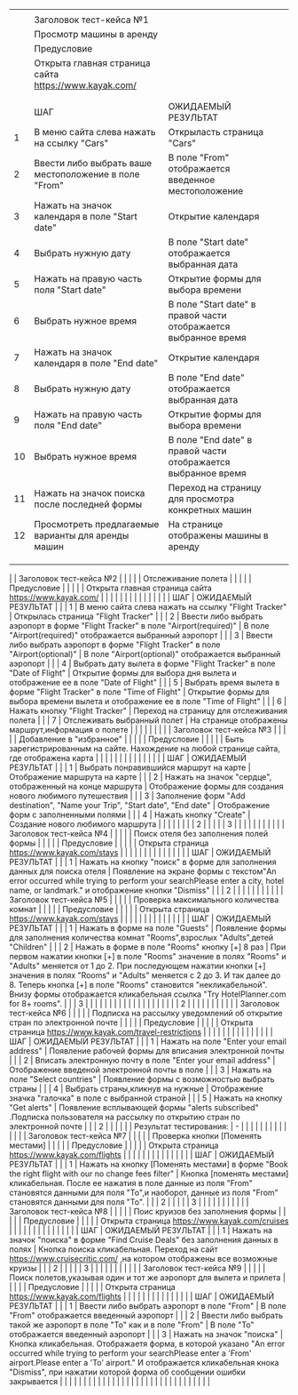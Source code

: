 |    |                                                                                                    |                                                                                                                                                                                                                                                                                                                                                                  |   |
|----|----------------------------------------------------------------------------------------------------|------------------------------------------------------------------------------------------------------------------------------------------------------------------------------------------------------------------------------------------------------------------------------------------------------------------------------------------------------------------|---|
|    |                                                                                                    |                                                                                                                                                                                                                                                                                                                                                                  |   |
|    | Заголовок тест-кейса №1                                                                            |                                                                                                                                                                                                                                                                                                                                                                  |   |
|    | Просмотр машины в аренду                                                                           |                                                                                                                                                                                                                                                                                                                                                                  |   |
|    | Предусловие                                                                                        |                                                                                                                                                                                                                                                                                                                                                                  |   |
|    | Открыта главная страница сайта https://www.kayak.com/                                              |                                                                                                                                                                                                                                                                                                                                                                  |   |
|    |                                                                                                    |                                                                                                                                                                                                                                                                                                                                                                  |   |
|    |                                                                                                    |                                                                                                                                                                                                                                                                                                                                                                  |   |
|    | ШАГ                                                                                                | ОЖИДАЕМЫЙ РЕЗУЛЬТАТ                                                                                                                                                                                                                                                                                                                                              |   |
| 1  | В меню сайта слева нажать на ссылку  "Cars"                                                        | Открыласть страница "Cars"                                                                                                                                                                                                                                                                                                                                       |   |
| 2  | Ввести либо выбрать ваше местоположение в поле "From"                                              | В поле "From" отображается введенное местоположение                                                                                                                                                                                                                                                                                                              |   |
| 3  | Нажать на значок календаря в поле "Start date"                                                     | Открытие календаря                                                                                                                                                                                                                                                                                                                                               |   |
| 4  | Выбрать нужную дату                                                                                | В поле "Start date" отображается выбранная дата                                                                                                                                                                                                                                                                                                                  |   |
| 5  | Нажать на правую часть поля "Start date"                                                           | Открытие формы для выбора времени                                                                                                                                                                                                                                                                                                                                |   |
| 6  | Выбрать нужное время                                                                               | В поле "Start date" в правой части отображается выбранное время                                                                                                                                                                                                                                                                                                  |   |
| 7  | Нажать на значок календаря в поле "End date"                                                       | Открытие календаря                                                                                                                                                                                                                                                                                                                                               |   |
| 8  | Выбрать нужную дату                                                                                | В поле "End date" отображается выбранная дата                                                                                                                                                                                                                                                                                                                    |   |
| 9  | Нажать на правую часть поля "End date"                                                             | Открытие формы для выбора времени                                                                                                                                                                                                                                                                                                                                |   |
| 10 | Выбрать нужное время                                                                               | В поле "End date" в правой части отображается выбранное время                                                                                                                                                                                                                                                                                                    |   |
| 11 | Нажать на значок поиска после последней формы                                                      | Переход на страницу для просмотра конкретных машин                                                                                                                                                                                                                                                                                                               |   |
| 12 | Просмотреть предлагаемые варианты для аренды машин                                                 | На странице отображены машины в аренду                                                                                                                                                                                                                                                                                                                           |   |
|    |                                                                                                    |                                                                                                                                                                                                                                                                                                                                                                  |   |
|    |                                                                                                    |                                                                                                                                                                                                                                                                                                                                                                  |   |
|    |                                                                                                    |                                                                                                                                                                                                                                                                                                                                                                  |   |

|    | Заголовок тест-кейса №2                                                                            |                                                                                                                                                                                                                                                                                                                                                                  |   |
|    | Отслеживание полета                                                                                |                                                                                                                                                                                                                                                                                                                                                                  |   |
|    | Предусловие                                                                                        |                                                                                                                                                                                                                                                                                                                                                                  |   |
|    | Открыта главная страница сайта https://www.kayak.com/                                              |                                                                                                                                                                                                                                                                                                                                                                  |   |
|    |                                                                                                    |                                                                                                                                                                                                                                                                                                                                                                  |   |
|    |                                                                                                    |                                                                                                                                                                                                                                                                                                                                                                  |   |
|    | ШАГ                                                                                                | ОЖИДАЕМЫЙ РЕЗУЛЬТАТ                                                                                                                                                                                                                                                                                                                                              |   |
| 1  | В меню сайта слева нажать на ссылку  "Flight Tracker"                                              | Открылась страница "Flight Tracker"                                                                                                                                                                                                                                                                                                                              |   |
| 2  | Ввести либо выбрать аэропорт в форме "Flight Tracker" в поле "Airport(required)"                   | В поле "Airport(required)" отображается выбранный аэропорт                                                                                                                                                                                                                                                                                                       |   |
| 3  | Ввести либо выбрать аэропорт в форме "Flight Tracker" в поле "Airport(optional)"                   | В поле "Airport(optional)" отображается выбранный аэропорт                                                                                                                                                                                                                                                                                                       |   |
| 4  | Выбрать дату вылета в форме "Flight Tracker" в поле "Date of Flight"                               | Открытие формы для выбора дня вылета и отображение ее в поле "Date of Flight"                                                                                                                                                                                                                                                                                    |   |
| 5  | Выбрать время вылета в форме "Flight Tracker" в поле "Time of Flight"                              | Открытие формы для выбора времени вылета и отображение ее в поле "Time of Flight"                                                                                                                                                                                                                                                                                |   |
| 6  | Нажать кнопку "Flight Tracker"                                                                     | Переход на страницу для отслеживания полета                                                                                                                                                                                                                                                                                                                      |   |
| 7  | Отслеживать выбранный полет                                                                        | На странице отображены маршрут,информация о полете                                                                                                                                                                                                                                                                                                               |   |
|    |                                                                                                    |                                                                                                                                                                                                                                                                                                                                                                  |   |
|    | Заголовок тест-кейса №3                                                                            |                                                                                                                                                                                                                                                                                                                                                                  |   |
|    | Добавление в "избранное"                                                                           |                                                                                                                                                                                                                                                                                                                                                                  |   |
|    | Предусловие                                                                                        |                                                                                                                                                                                                                                                                                                                                                                  |   |
|    | Быть зарегистрированным на сайте. Нахождение на любой странице сайта, где отображена карта         |                                                                                                                                                                                                                                                                                                                                                                  |   |
|    |                                                                                                    |                                                                                                                                                                                                                                                                                                                                                                  |   |
|    |                                                                                                    |                                                                                                                                                                                                                                                                                                                                                                  |   |
|    | ШАГ                                                                                                | ОЖИДАЕМЫЙ РЕЗУЛЬТАТ                                                                                                                                                                                                                                                                                                                                              |   |
| 1  | Выбрать понравившийся маршрут на карте                                                             | Отображение маршрута на карте                                                                                                                                                                                                                                                                                                                                    |   |
| 2  | Нажать на значок "сердце", отображенный на конце маршрута                                          | Отображение формы для создания нового любимого путешествия                                                                                                                                                                                                                                                                                                       |   |
| 3  | Заполнение форм "Add destination", "Name your Trip", "Start date", "End date"                      | Отображение форм с заполненными полями                                                                                                                                                                                                                                                                                                                           |   |
| 4  | Нажать кнопку "Create"                                                                             | Создание нового любимого маршрута                                                                                                                                                                                                                                                                                                                                |   |
|    |                                                                                                    |                                                                                                                                                                                                                                                                                                                                                                  |   |
| 2  |                                                                                                    |                                                                                                                                                                                                                                                                                                                                                                  |   |
| 3  |                                                                                                    |                                                                                                                                                                                                                                                                                                                                                                  |   |
|    |                                                                                                    |                                                                                                                                                                                                                                                                                                                                                                  |   |
|    | Заголовок тест-кейса №4                                                                            |                                                                                                                                                                                                                                                                                                                                                                  |   |
|    | Поиск отеля без заполнения полей формы                                                             |                                                                                                                                                                                                                                                                                                                                                                  |   |
|    | Предусловие                                                                                        |                                                                                                                                                                                                                                                                                                                                                                  |   |
|    | Открыта страница https://www.kayak.com/stays                                                       |                                                                                                                                                                                                                                                                                                                                                                  |   |
|    |                                                                                                    |                                                                                                                                                                                                                                                                                                                                                                  |   |
|    |                                                                                                    |                                                                                                                                                                                                                                                                                                                                                                  |   |
|    | ШАГ                                                                                                | ОЖИДАЕМЫЙ РЕЗУЛЬТАТ                                                                                                                                                                                                                                                                                                                                              |   |
| 1  | Нажать на кнопку "поиск" в форме для заполнения данных для поиска отеля                            | Появление на экране формы с текстом"An error occurred while trying to perform your searchPlease enter a city, hotel name, or landmark." и отображение кнопки "Dismiss"                                                                                                                                                                                           |   |
| 2  |                                                                                                    |                                                                                                                                                                                                                                                                                                                                                                  |   |
|    |                                                                                                    |                                                                                                                                                                                                                                                                                                                                                                  |   |
|    | Заголовок тест-кейса №5                                                                            |                                                                                                                                                                                                                                                                                                                                                                  |   |
|    | Проверка максимального количества комнат                                                           |                                                                                                                                                                                                                                                                                                                                                                  |   |
|    | Предусловие                                                                                        |                                                                                                                                                                                                                                                                                                                                                                  |   |
|    | Открыта страница https://www.kayak.com/stays                                                       |                                                                                                                                                                                                                                                                                                                                                                  |   |
|    |                                                                                                    |                                                                                                                                                                                                                                                                                                                                                                  |   |
|    |                                                                                                    |                                                                                                                                                                                                                                                                                                                                                                  |   |
|    | ШАГ                                                                                                | ОЖИДАЕМЫЙ РЕЗУЛЬТАТ                                                                                                                                                                                                                                                                                                                                              |   |
| 1  | Нажать в форме на поле "Guests"                                                                    | Появление формы для заполнения количества комнат "Rooms",взрослых "Adults",детей "Children"                                                                                                                                                                                                                                                                      |   |
| 2  | Нажать в форме в поле "Rooms"  кнопку [+]  8 раз                                                   | При первом нажатии кнопки [+] в поле "Rooms" значение в полях "Rooms" и "Adults" меняется от 1 до 2. При последующем нажатии кнопки [+] значения в полях "Rooms" и "Adults" меняется с 2 до 3. И так далее до 8. Теперь кнопка [+] в поле "Rooms" становится "некликабельной". Внизу формы отображается кликабельная ссылка "Try HotelPlanner.com for 8+ rooms". |   |
| 3  |                                                                                                    |                                                                                                                                                                                                                                                                                                                                                                  |   |
|    |                                                                                                    |                                                                                                                                                                                                                                                                                                                                                                  |   |
|    |                                                                                                    |                                                                                                                                                                                                                                                                                                                                                                  |   |
|    |                                                                                                    |                                                                                                                                                                                                                                                                                                                                                                  |   |
| 2  |                                                                                                    |                                                                                                                                                                                                                                                                                                                                                                  |   |
|    |                                                                                                    |                                                                                                                                                                                                                                                                                                                                                                  |   |
|    | Заголовок тест-кейса №6                                                                            |                                                                                                                                                                                                                                                                                                                                                                  |   |
|    | Подписка на рассылку уведомлений об открытие стран по электронной почте                            |                                                                                                                                                                                                                                                                                                                                                                  |   |
|    | Предусловие                                                                                        |                                                                                                                                                                                                                                                                                                                                                                  |   |
|    | Открыта страница https://www.kayak.com/travel-restrictions                                         |                                                                                                                                                                                                                                                                                                                                                                  |   |
|    |                                                                                                    |                                                                                                                                                                                                                                                                                                                                                                  |   |
|    |                                                                                                    |                                                                                                                                                                                                                                                                                                                                                                  |   |
|    | ШАГ                                                                                                | ОЖИДАЕМЫЙ РЕЗУЛЬТАТ                                                                                                                                                                                                                                                                                                                                              |   |
| 1  | Нажать на поле "Enter your email address"                                                          | Появление рабочей формы для вписания электронной почты                                                                                                                                                                                                                                                                                                           |   |
| 2  | Вписать электронную почту в поле  "Enter your email address"                                       | Отображение введеной электронной почты в поле                                                                                                                                                                                                                                                                                                                    |   |
| 3  | Нажать на поле "Select countries"                                                                  | Появление формы с возможностью выбрать страны                                                                                                                                                                                                                                                                                                                    |   |
| 4  | Выбрать страны,кликнув на нужные                                                                   | Отображение значка "галочка" в поле с выбранной страной                                                                                                                                                                                                                                                                                                          |   |
| 5  | Нажать на кнопку "Get alerts"                                                                      | Появление всплывающей формы "alerts subscribed" .Подписка пользователя на рассылку по открытию стран по электронной почте                                                                                                                                                                                                                                        |   |
| 2  |                                                                                                    |                                                                                                                                                                                                                                                                                                                                                                  |   |
|    | Результат тестирования:                                                                            | -                                                                                                                                                                                                                                                                                                                                                                |   |
|    |                                                                                                    |                                                                                                                                                                                                                                                                                                                                                                  |   |
|    |                                                                                                    |                                                                                                                                                                                                                                                                                                                                                                  |   |
|    | Заголовок тест-кейса №7                                                                            |                                                                                                                                                                                                                                                                                                                                                                  |   |
|    | Проверка кнопки [Поменять местами]                                                                 |                                                                                                                                                                                                                                                                                                                                                                  |   |
|    | Предусловие                                                                                        |                                                                                                                                                                                                                                                                                                                                                                  |   |
|    | Открыта страница https://www.kayak.com/flights                                                     |                                                                                                                                                                                                                                                                                                                                                                  |   |
|    |                                                                                                    |                                                                                                                                                                                                                                                                                                                                                                  |   |
|    |                                                                                                    |                                                                                                                                                                                                                                                                                                                                                                  |   |
|    | ШАГ                                                                                                | ОЖИДАЕМЫЙ РЕЗУЛЬТАТ                                                                                                                                                                                                                                                                                                                                              |   |
| 1  | Нажать на кнопку [Поменять местами] в форме "Book the right flight with our no change fees filter" | Кнопка [поменять местами] кликабельная. После ее нажатия в поле данные из поля "From" становятся данными для поля "To",и наоборот, данные из поля "From" становятся данными для поля "To".                                                                                                                                                                       |   |
| 2  |                                                                                                    |                                                                                                                                                                                                                                                                                                                                                                  |   |
| 3  |                                                                                                    |                                                                                                                                                                                                                                                                                                                                                                  |   |
|    |                                                                                                    |                                                                                                                                                                                                                                                                                                                                                                  |   |
|    | Заголовок тест-кейса №8                                                                            |                                                                                                                                                                                                                                                                                                                                                                  |   |
|    | Поис круизов без заполнения формы                                                                  |                                                                                                                                                                                                                                                                                                                                                                  |   |
|    | Предусловие                                                                                        |                                                                                                                                                                                                                                                                                                                                                                  |   |
|    | Открыта страница https://www.kayak.com/cruises                                                     |                                                                                                                                                                                                                                                                                                                                                                  |   |
|    |                                                                                                    |                                                                                                                                                                                                                                                                                                                                                                  |   |
|    |                                                                                                    |                                                                                                                                                                                                                                                                                                                                                                  |   |
|    | ШАГ                                                                                                | ОЖИДАЕМЫЙ РЕЗУЛЬТАТ                                                                                                                                                                                                                                                                                                                                              |   |
| 1  | Нажать на значок "поиска" в форме "Find Cruise Deals" без заполнения данных в полях                | Кнопка поиска кликабельная. Переход на сайт https://www.cruisecritic.com/ ,на котором отображены все возможные круизы                                                                                                                                                                                                                                            |   |
| 2  |                                                                                                    |                                                                                                                                                                                                                                                                                                                                                                  |   |
| 3  |                                                                                                    |                                                                                                                                                                                                                                                                                                                                                                  |   |
|    |                                                                                                    |                                                                                                                                                                                                                                                                                                                                                                  |   |
|    | Заголовок тест-кейса №9                                                                            |                                                                                                                                                                                                                                                                                                                                                                  |   |
|    | Поиск полетов,указывая один и тот же аэропорт для вылета и прилета                                 |                                                                                                                                                                                                                                                                                                                                                                  |   |
|    | Предусловие                                                                                        |                                                                                                                                                                                                                                                                                                                                                                  |   |
|    | Открыта страница https://www.kayak.com/flights                                                     |                                                                                                                                                                                                                                                                                                                                                                  |   |
|    |                                                                                                    |                                                                                                                                                                                                                                                                                                                                                                  |   |
|    |                                                                                                    |                                                                                                                                                                                                                                                                                                                                                                  |   |
|    | ШАГ                                                                                                | ОЖИДАЕМЫЙ РЕЗУЛЬТАТ                                                                                                                                                                                                                                                                                                                                              |   |
| 1  | Ввести либо выбрать аэропорт в поле "From"                                                         | В поле "From" отображается введенный аэропорт                                                                                                                                                                                                                                                                                                                    |   |
| 2  | Ввести либо выбрать такой же аэропорт в поле "To" как и в поле "From"                              | В поле "To" отображается введенный аэропорт                                                                                                                                                                                                                                                                                                                      |   |
| 3  | Нажать на значок "поиска"                                                                          | Кнопка кликабельная. Отображаетя форма, в которой указано "An error occurred while trying to perform your searchPlease enter a 'From' airport.Please enter a 'To' airport." И отображается кликабельная кнока "Dismiss", при нажатии которой форма об сообщении ошибки закрывается                                                                               |   |
|    |                                                                                                    |                                                                                                                                                                                                                                                                                                                                                                  |   |
|    |                                                                                                    |                                                                                                                                                                                                                                                                                                                                                                  |   |
|    |                                                                                                    |                                                                                                                                                                                                                                                                                                                                                                  |   |
|    |                                                                                                    |                                                                                                                                                                                                                                                                                                                                                                  |   |
|    |                                                                                                    |                                                                                                                                                                                                                                                                                                                                                                  |   |
|    |                                                                                                    |                                                                                                                                                                                                                                                                                                                                                                  |   |
